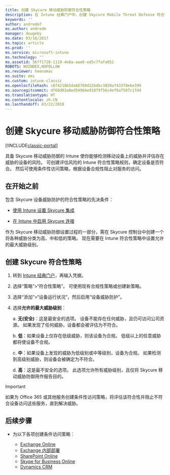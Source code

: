 ```yaml
---
title: 创建 Skycure 移动威胁防御符合性策略
description: 在 Intune 经典门户中，创建 Skycure Mobile Threat Defense 符合性策略。
keywords: ''
author: andredm7
ms.author: andredm
manager: dougeby
ms.date: 03/16/2017
ms.topic: article
ms.prod: ''
ms.service: microsoft-intune
ms.technology: ''
ms.assetid: 56ff1728-1119-4e8a-aae6-ed5c7fafa052
ROBOTS: NOINDEX,NOFOLLOW
ms.reviewer: heenamac
ms.suite: ems
ms.custom: intune-classic
ms.openlocfilehash: c8f4218b5da66769d22bdbc3859af433f8e6e399
ms.sourcegitcommit: df60d03a0ed54964e91879f56c4ef0a7507c17d4
ms.translationtype: HT
ms.contentlocale: zh-CN
ms.lasthandoff: 03/22/2018
---
```

# <a name="create-skycure-mobile-threat-defense-compliance-policy"></a>创建 Skycure 移动威胁防御符合性策略

[!INCLUDE[classic-portal](../includes/classic-portal.md)]

具备 Skycure 移动威胁防御的 Intune 使你能够检测移动设备上的威胁并评估存在威胁的设备的风险。 可创建评估风险的 Intune 符合性策略规则，确定设备是否符合。 然后可使用条件性访问策略，根据设备合规性阻止对服务的访问。

## <a name="before-you-begin"></a>在开始之前

包含 Skycure 设备威胁防护的符合性策略的先决条件：

-   [使用 Intune 设置 Skycure 集成](/intune-classic/deploy-use/setup-the-skycure-integration-with-Intune)

-   [在 Intune 中启用 Skycure 连接](/intune-classic/deploy-use/enable-skycure-mobile-threat-defense-in-intune)

作为 Skycure 移动威胁防御设置过程的一部分，需在 Skycure 控制台中创建一个将各种威胁分类为高、中和低的策略。 现在需要在 Intune 符合性策略中设置允许的最大威胁级别。

## <a name="to-create-skycure-compliance-policy"></a>创建 Skycure 符合性策略

1.  转到 [Intune 经典门户](https://manage.microsoft.com/)，再输入凭据。

2.  选择“策略”&gt;“符合性策略”。 可使用现有合规性策略或创建新策略。

3.  选择“添加”&gt;“设备运行状况”，然后启用“设备威胁防护”。

4.  选择**允许的最大威胁级别**：

    a.  **无(安全)**：这是最安全的选项。 设备不能存在任何威胁，且仍可访问公司资源。 如果发现了任何威胁，设备都会被评估为不符合。

    b.  **低**：如果设备上仅存在低级威胁，则该设备为合规。 低级以上的任意威胁都将使设备不合规。

    c.  **中**：如果设备上发现的威胁为低级别或中等级别，设备为合规。 如果检测到高级别威胁，则设备会被确定为不符合。

    d.  **高**：这是最不安全的选项。 此选项允许所有威胁级别，且仅将 Skycure 移动威胁防御用作报告目的。

> [!IMPORTANT]
> 如果为 Office 365 或其他服务创建条件性访问策略，将评估该符合性并阻止不符合设备访问这些服务，直到解决威胁。

## <a name="span-idmonitor-device-threats-classanchorspan-idnext-steps-classanchorspan-idtoc477360344-classanchorspanspanspannext-steps"></a><span id="monitor-device-threats" class="anchor"><span id="next-steps" class="anchor"><span id="_Toc477360344" class="anchor"></span></span></span>后续步骤

-   为以下各项创建条件访问策略：

    -   [Exchange Online](/intune-classic/deploy-use/restrict-access-to-exchange-online-with-microsoft-intune)
    -   [Exchange 内部部署](/intune-classic/deploy-use/restrict-access-to-exchange-onpremises-with-microsoft-intune)
    -   [SharePoint Online](/intune-classic/deploy-use/restrict-access-to-sharepoint-online-with-microsoft-intune)
    -   [Skype for Business Online](/intune-classic/deploy-use/restrict-access-to-skype-for-business-online-with-microsoft-intune)
    -   [Dynamics CRM](/intune-classic/deploy-use/restrict-access-to-dynamics-crm-online-with-microsoft-intune)
